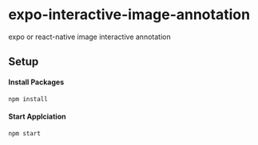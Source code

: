 # expo-interactive-image-annotation
expo or react-native image interactive annotation

## Setup

#### Install Packages
```
npm install
```

#### Start Applciation
```
npm start
```
